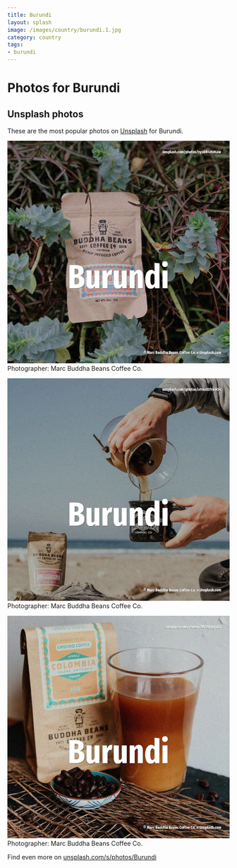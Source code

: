 ```yaml
---
title: Burundi
layout: splash
image: /images/country/burundi.1.jpg
category: country
tags:
- burundi
---
```

# Photos for Burundi
 
## Unsplash photos
These are the most popular photos on [Unsplash](https://unsplash.com) for Burundi.
 
![Burundi](/images/country/burundi.1.jpg)
Photographer:  Marc Buddha Beans Coffee Co.
 
![Burundi](/images/country/burundi.2.jpg)
Photographer:  Marc Buddha Beans Coffee Co.
 
![Burundi](/images/country/burundi.3.jpg)
Photographer:  Marc Buddha Beans Coffee Co.
 
Find even more on [unsplash.com/s/photos/Burundi](https://unsplash.com/s/photos/Burundi)
 
